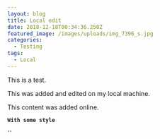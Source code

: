 ```yaml
---
layout: blog
title: Local edit
date: 2018-12-18T00:34:36.250Z
featured_image: /images/uploads/img_7396_s.jpg
categories:
  - Testing
tags:
  - Local
---
```

This is a test.

This was added and edited on my local machine.

This content was added online.

**`With some style`**

**``**
